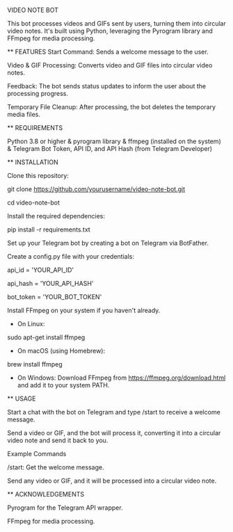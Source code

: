 VIDEO NOTE BOT

This bot processes videos and GIFs sent by users, turning them into circular video notes. It's built using Python, leveraging the Pyrogram library and FFmpeg for media processing.

** FEATURES
Start Command: Sends a welcome message to the user.

Video & GIF Processing: Converts video and GIF files into circular video notes.

Feedback: The bot sends status updates to inform the user about the processing progress.

Temporary File Cleanup: After processing, the bot deletes the temporary media files.

** REQUIREMENTS

Python 3.8 or higher & pyrogram library & ffmpeg (installed on the system) & Telegram Bot Token, API ID, and API Hash (from Telegram Developer)

** INSTALLATION

Clone this repository:

git clone https://github.com/yourusername/video-note-bot.git

cd video-note-bot

Install the required dependencies:

pip install -r requirements.txt

Set up your Telegram bot by creating a bot on Telegram via BotFather.

Create a config.py file with your credentials:

api_id = 'YOUR_API_ID'

api_hash = 'YOUR_API_HASH'

bot_token = 'YOUR_BOT_TOKEN'

Install FFmpeg on your system if you haven't already.

* On Linux:

sudo apt-get install ffmpeg

* On macOS (using Homebrew):

brew install ffmpeg

* On Windows: Download FFmpeg from https://ffmpeg.org/download.html and add it to your system PATH.

** USAGE

Start a chat with the bot on Telegram and type /start to receive a welcome message.

Send a video or GIF, and the bot will process it, converting it into a circular video note and send it back to you.

Example Commands

/start: Get the welcome message.

Send any video or GIF, and it will be processed into a circular video note.


** ACKNOWLEDGEMENTS

Pyrogram for the Telegram API wrapper.

FFmpeg for media processing.
